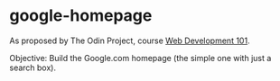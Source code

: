 # google-homepage
As proposed by The Odin Project, course [Web Development 101](https://www.theodinproject.com/courses/web-development-101).

Objective: Build the Google.com homepage (the simple one with just a search box).
